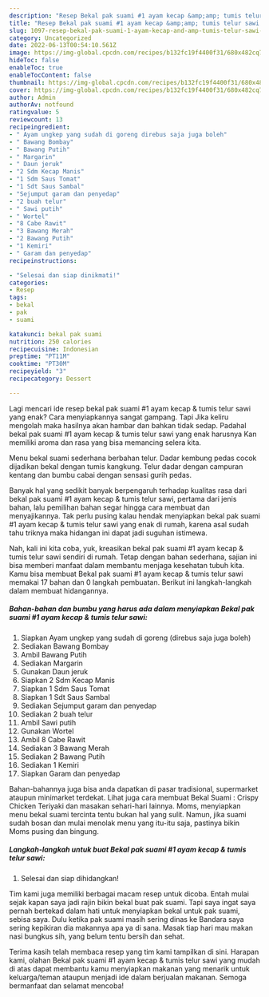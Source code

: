 ```yaml
---
description: "Resep Bekal pak suami #1 ayam kecap &amp;amp; tumis telur sawi yang Menggugah Selera, Buat Buka Puasa Enak"
title: "Resep Bekal pak suami #1 ayam kecap &amp;amp; tumis telur sawi yang Menggugah Selera, Buat Buka Puasa Enak"
slug: 1097-resep-bekal-pak-suami-1-ayam-kecap-and-amp-tumis-telur-sawi-yang-menggugah-selera-buat-buka-puasa-enak
category: Uncategorized
date: 2022-06-13T00:54:10.561Z
image: https://img-global.cpcdn.com/recipes/b132fc19f4400f31/680x482cq70/bekal-pak-suami-1-ayam-kecap-tumis-telur-sawi-foto-resep-utama.jpg
hideToc: false
enableToc: true
enableTocContent: false
thumbnail: https://img-global.cpcdn.com/recipes/b132fc19f4400f31/680x482cq70/bekal-pak-suami-1-ayam-kecap-tumis-telur-sawi-foto-resep-utama.jpg
cover: https://img-global.cpcdn.com/recipes/b132fc19f4400f31/680x482cq70/bekal-pak-suami-1-ayam-kecap-tumis-telur-sawi-foto-resep-utama.jpg
author: Admin
authorAv: notfound
ratingvalue: 5
reviewcount: 13
recipeingredient:
- " Ayam ungkep yang sudah di goreng direbus saja juga boleh"
- " Bawang Bombay"
- " Bawang Putih"
- " Margarin"
- " Daun jeruk"
- "2 Sdm Kecap Manis"
- "1 Sdm Saus Tomat"
- "1 Sdt Saus Sambal"
- "Sejumput garam dan penyedap"
- "2 buah telur"
- " Sawi putih"
- " Wortel"
- "8 Cabe Rawit"
- "3 Bawang Merah"
- "2 Bawang Putih"
- "1 Kemiri"
- " Garam dan penyedap"
recipeinstructions:

- "Selesai dan siap dinikmati!"
categories:
- Resep
tags:
- bekal
- pak
- suami

katakunci: bekal pak suami 
nutrition: 250 calories
recipecuisine: Indonesian
preptime: "PT11M"
cooktime: "PT30M"
recipeyield: "3"
recipecategory: Dessert

---
```



Lagi mencari ide resep bekal pak suami #1 ayam kecap &amp; tumis telur sawi yang enak? Cara menyiapkannya sangat gampang. Tapi Jika keliru mengolah maka hasilnya akan hambar dan bahkan tidak sedap. Padahal bekal pak suami #1 ayam kecap &amp; tumis telur sawi yang enak harusnya Kan memiliki aroma dan rasa yang bisa memancing selera kita.


Menu bekal suami sederhana berbahan telur. Dadar kembung pedas cocok dijadikan bekal dengan tumis kangkung. Telur dadar dengan campuran kentang dan bumbu cabai dengan sensasi gurih pedas.

Banyak hal yang sedikit banyak berpengaruh terhadap kualitas rasa dari bekal pak suami #1 ayam kecap &amp; tumis telur sawi, pertama dari jenis bahan, lalu pemilihan bahan segar hingga cara membuat dan menyajikannya. Tak perlu pusing kalau hendak menyiapkan bekal pak suami #1 ayam kecap &amp; tumis telur sawi yang enak di rumah, karena asal sudah tahu triknya maka hidangan ini dapat jadi suguhan istimewa.


Nah, kali ini kita coba, yuk, kreasikan bekal pak suami #1 ayam kecap &amp; tumis telur sawi sendiri di rumah. Tetap dengan bahan sederhana, sajian ini bisa memberi manfaat dalam membantu menjaga kesehatan tubuh kita. Kamu bisa membuat Bekal pak suami #1 ayam kecap &amp; tumis telur sawi memakai 17 bahan dan 0 langkah pembuatan. Berikut ini langkah-langkah dalam membuat hidangannya.

<!--inarticleads1-->

##### Bahan-bahan dan bumbu yang harus ada dalam menyiapkan Bekal pak suami #1 ayam kecap &amp; tumis telur sawi:

1. Siapkan  Ayam ungkep yang sudah di goreng (direbus saja juga boleh)
1. Sediakan  Bawang Bombay
1. Ambil  Bawang Putih
1. Sediakan  Margarin
1. Gunakan  Daun jeruk
1. Siapkan 2 Sdm Kecap Manis
1. Siapkan 1 Sdm Saus Tomat
1. Siapkan 1 Sdt Saus Sambal
1. Sediakan Sejumput garam dan penyedap
1. Sediakan 2 buah telur
1. Ambil  Sawi putih
1. Gunakan  Wortel
1. Ambil 8 Cabe Rawit
1. Sediakan 3 Bawang Merah
1. Sediakan 2 Bawang Putih
1. Sediakan 1 Kemiri
1. Siapkan  Garam dan penyedap


Bahan-bahannya juga bisa anda dapatkan di pasar tradisional, supermarket ataupun minimarket terdekat. Lihat juga cara membuat Bekal Suami : Crispy Chicken Teriyaki dan masakan sehari-hari lainnya. Moms, menyiapkan menu bekal suami tercinta tentu bukan hal yang sulit. Namun, jika suami sudah bosan dan mulai menolak menu yang itu-itu saja, pastinya bikin Moms pusing dan bingung. 

<!--inarticleads2-->

##### Langkah-langkah untuk buat Bekal pak suami #1 ayam kecap &amp; tumis telur sawi:


1. Selesai dan siap dihidangkan!

Tim kami juga memiliki berbagai macam resep untuk dicoba. Entah mulai sejak kapan saya jadi rajin bikin bekal buat pak suami. Tapi saya ingat saya pernah bertekad dalam hati untuk menyiapkan bekal untuk pak suami, sebisa saya. Dulu ketika pak suami masih sering dinas ke Bandara saya sering kepikiran dia makannya apa ya di sana. Masak tiap hari mau makan nasi bungkus sih, yang belum tentu bersih dan sehat. 

Terima kasih telah membaca resep yang tim kami tampilkan di sini. Harapan kami, olahan Bekal pak suami #1 ayam kecap &amp; tumis telur sawi yang mudah di atas dapat membantu kamu menyiapkan makanan yang menarik untuk keluarga/teman ataupun menjadi ide dalam berjualan makanan. Semoga bermanfaat dan selamat mencoba!
